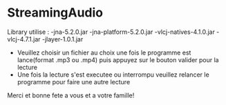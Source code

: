 # StreamingAudio
Library utilise :
  -jna-5.2.0.jar
  -jna-platform-5.2.0.jar
  -vlcj-natives-4.1.0.jar
  -vlcj-4.7.1.jar
  -jlayer-1.0.1.jar
  
* Veuillez choisir un fichier au choix une fois le programme est lance(format .mp3 ou .mp4) puis appuyez sur le bouton valider pour la lecture
* Une fois la lecture s'est executee ou interrompu veuillez relancer le programme pour faire une autre lecture

Merci et bonne fete a vous et a votre famille!
